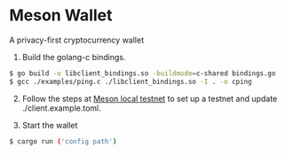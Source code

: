 # Meson Wallet

A privacy-first cryptocurrency wallet

1. Build the golang-c bindings.
```BASH
$ go build -o libclient_bindings.so -buildmode=c-shared bindings.go
$ gcc ./examples/ping.c ./libclient_bindings.so -I . -o cping
```

2. Follow the steps at [Meson local testnet](https://github.com/hashcloak/Meson/tree/master/testnet/local) to set up a testnet and update ./client.example.toml.

3. Start the wallet
```BASH
$ cargo run ('config path')
```